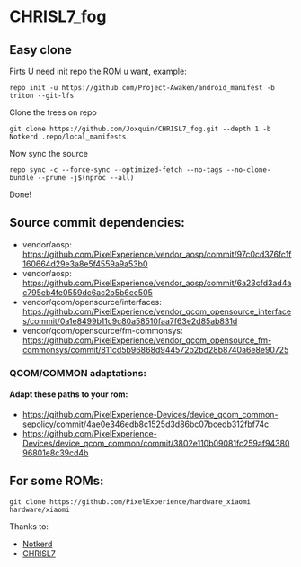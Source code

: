 # CHRISL7_fog
## Easy clone
Firts U need init repo the ROM u want, example:
```
repo init -u https://github.com/Project-Awaken/android_manifest -b triton --git-lfs
```
Clone the trees on repo 
```
git clone https://github.com/Joxquin/CHRISL7_fog.git --depth 1 -b Notkerd .repo/local_manifests
```
Now sync the source
```
repo sync -c --force-sync --optimized-fetch --no-tags --no-clone-bundle --prune -j$(nproc --all)
```
Done!

## Source commit dependencies:
- vendor/aosp: https://github.com/PixelExperience/vendor_aosp/commit/97c0cd376fc1f160664d29e3a8e5f4559a9a53b0
- vendor/aosp: https://github.com/PixelExperience/vendor_aosp/commit/6a23cfd3ad4ac795eb4fe0559dc6ac2b5b6ce505
- vendor/qcom/opensource/interfaces: https://github.com/PixelExperience/vendor_qcom_opensource_interfaces/commit/0a1e8499b11c9c80a58510faa7f63e2d85ab831d
- vendor/qcom/opensource/fm-commonsys: https://github.com/PixelExperience/vendor_qcom_opensource_fm-commonsys/commit/811cd5b96868d944572b2bd28b8740a6e8e90725

### QCOM/COMMON adaptations:
#### Adapt these paths to your rom:
- https://github.com/PixelExperience-Devices/device_qcom_common-sepolicy/commit/4ae0e346edb8c1525d3d86bc07bcedb312fbf74c
- https://github.com/PixelExperience-Devices/device_qcom_common/commit/3802e110b09081fc259af9438096801e8c39cd4b

## For some ROMs:
```
git clone https://github.com/PixelExperience/hardware_xiaomi hardware/xiaomi
```


Thanks to:
- [Notkerd](https://github.com/Notkerd69)
- [CHRISL7](https://github.com/CHRISL7)
